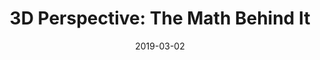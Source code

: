 ---
title: '3D Perspective: The Math Behind It'
date: '2019-03-02'
group: 'math.txt'
tags: ['Math', 'GameDev']
---
